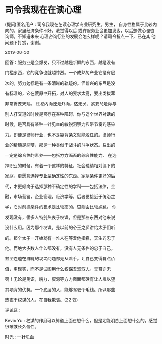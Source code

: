# 司令我现在在读心理

(提问)匿名用户 : 司令我现在在读心理学专业研究生，男生， 自身性格属于比较内向的，家里经济条件不好，我觉得以后 或许服务业会更加发达，以后想做心理咨询师，不知道未来 心理咨询行业的发展会怎么样呢？请司令指点一下，已在其 他问题下打赏，谢谢。

2019-08-30

回答：服务业是会爆发，只不过越是新鲜的东西，越是没有

门槛东西，它的竞争也就越惨烈。一个成熟的产业它是有层

次的，努力达标是有一条清晰的轨迹的。但新兴的东西是没

有标准的，它在荒原中开拓，对人的要求太高，要出类拔萃

非常需要天赋。 性格内向还是外向，这无关，紧要的是你与

别人打交道的时候是否存在某种障碍。你与这个世界对话的

时候，是否具有某种一针见血的敏锐洞察力和带节奏的感染

力。即便是律师行业，也不是靠背条文就能胜任的。律师行

业的精髓是庭辩，那是一种类似于战斗的斗争状态。胜出的

一定是综合性的素养——包括方方面面的综合性能力。 在选

择职业的时候，有着一个这样的特征。社会成绩相对偏下的

家庭，更愿意选择专业型确定性的东西。家庭条件更好的后

代，才更倾向于选择那种不确定性的学科——包括法律，金

融，市场营销，企业管理，经济学等。后者更接近于统治之

学，它对前提条件的要求是比较高的。否则会比较尴尬。 你

发现没有，很多人特别热衷于权谋，但是那些东西对他来说

没什么用。因为那个权谋。是以前的帝王之师讲给太子们听

的。那个太子一开始就有一堆人在等着他指挥，天生的忠于

他。而绝大多数人什么都没有，没有人无条件的忠于自己，

甚至连迫在眉睫的现实问题都无从着手。让自己变得有点价

值，更现实，而不是试图用什么权谋去驾驭人。无赏亦无

罚！无论是见识，魄力，资源等方方面面都没有让人难以望

其项背的优势。一个底层的人，能够驾驭个毛线。所以那些

热衷于权谋的人，在自我欺骗。(22 赞)

评论区：

Kevin Yu : 权谋的作用可以知道上面在想什么，但是太能明白上面想什么的，感觉很难被长久信任。

时光 : 一针见血